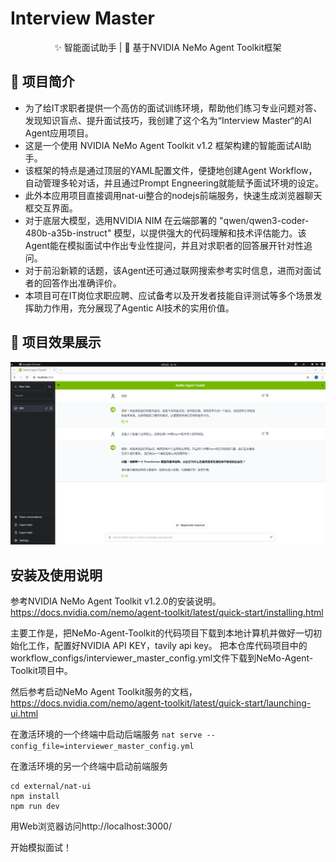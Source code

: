 # Interview Master

<div align="center">

✨ 智能面试助手   |   🚀 基于NVIDIA NeMo Agent Toolkit框架


</div>

## 📖 项目简介

- 为了给IT求职者提供一个高仿的面试训练环境，帮助他们练习专业问题对答、发现知识盲点、提升面试技巧，我创建了这个名为“Interview Master“的AI Agent应用项目。 
- 这是一个使用 NVIDIA NeMo Agent Toolkit v1.2 框架构建的智能面试AI助手。
- 该框架的特点是通过顶层的YAML配置文件，便捷地创建Agent Workflow，自动管理多轮对话，并且通过Prompt Engneering就能赋予面试环境的设定。
- 此外本应用项目直接调用nat-ui整合的nodejs前端服务，快速生成浏览器聊天框交互界面。
- 对于底层大模型，选用NVIDIA NIM 在云端部署的 "qwen/qwen3-coder-480b-a35b-instruct" 模型，以提供强大的代码理解和技术评估能力。该Agent能在模拟面试中作出专业性提问，并且对求职者的回答展开针对性追问。
- 对于前沿新颖的话题，该Agent还可通过联网搜索参考实时信息，进而对面试者的回答作出准确评价。
- 本项目可在IT岗位求职应聘、应试备考以及开发者技能自评测试等多个场景发挥助力作用，充分展现了Agentic AI技术的实用价值。


## 📸 项目效果展示

![](./img/Interview_master_01.png)


## 安装及使用说明

参考NVIDIA NeMo Agent Toolkit v1.2.0的安装说明。
https://docs.nvidia.com/nemo/agent-toolkit/latest/quick-start/installing.html

主要工作是，把NeMo-Agent-Toolkit的代码项目下载到本地计算机并做好一切初始化工作，配置好NVIDIA API KEY，tavily api key。
把本仓库代码项目中的workflow_configs/interviewer_master_config.yml文件下载到NeMo-Agent-Toolkit项目中。

然后参考启动NeMo Agent Toolkit服务的文档，https://docs.nvidia.com/nemo/agent-toolkit/latest/quick-start/launching-ui.html

在激活环境的一个终端中启动后端服务
```nat serve --config_file=interviewer_master_config.yml```

在激活环境的另一个终端中启动前端服务
```
cd external/nat-ui
npm install
npm run dev
```

用Web浏览器访问http://localhost:3000/

开始模拟面试！
